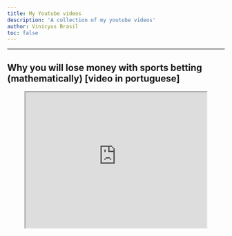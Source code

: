 ```yaml
---
title: My Youtube videos
description: 'A collection of my youtube videos'
author: Vinicyus Brasil
toc: false
---
```


 <hr style="height:2px;border-width:0;color:gray;background-color:gray"> 
<h2>Why you will lose money with sports betting (mathematically) [video in portuguese] </h2> 

<div style="text-align: center;">
 <iframe width="420" height="315"
src="https://www.youtube.com/embed/XzwFFS8I7mo">
</iframe> 
</div>